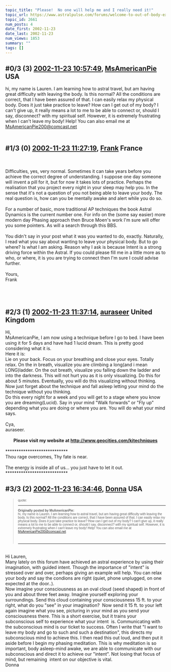 ```yaml
---
topic_title: "Please!  No one will help me and I really need it!"
topic_url: https://www.astralpulse.com/forums/welcome-to-out-of-body-experiences!/please%21-no-one-will-help-me-and-i-really-need-it%21
topic_id: 2661
num_posts: 4
date_first: 2002-11-23
date_last: 2002-11-23
num_views: 1853
summary: ""
tags: []
---
```


## \#0/3 (3) [2002-11-23 10:57:49](https://www.astralpulse.com/forums/index.php?msg=118391), [MsAmericanPie](https://www.astralpulse.com/forums/profile/?u=1476) USA ##
<section>
hi, my name is Lauren. I am learning how to astral travel, but am having great difficulty with leaving the body. Is this normal? All the conditions are correct, that I have been assured of that. I can easily relax my physical body. Does it just take practice to leave? How can I get out of my body? I can't give up, it really means a lot to me to be able to connect or, should I say, disconnect? with my spiritual self. However, it is extremely frustrating when I can't leave my body! Help! You can also email me at
<a class="bbc_email" href="mailto:MsAmericanPie200@comcast.net">
 MsAmericanPie200@comcast.net
</a>
<br>
<br>
</section>

## \#1/3 (0) [2002-11-23 11:27:19](https://www.astralpulse.com/forums/index.php?msg=17322), [Frank](https://www.astralpulse.com/forums/profile/?u=359) France ##
<section>
<br>
<br>
Difficulties, yes, very normal. Sometimes it can take years before you achieve the correct degree of understanding. I suppose one day someone will invent a pill for it, but for now it takes lots of practice. Perhaps the realisation that you project every night in your sleep may help you. In the sense that it's not a question of you not being able to leave your body. The real question is, how can you be mentally awake and alert while you do so.
<br>
<br>
For a number of basic, more traditional AP techniques the book Astral Dynamics is the current number one. For info on the (some say easier) more modern day Phasing approach then Bruce Moen's work I'm sure will offer you some pointers. As will a search through this BBS.
<br>
<br>
You didn't say in your post what it was you wanted to do, exactly. Naturally, I read what you say about wanting to leave your physical body. But to go where? Is what I am asking. Reason why I ask is because Intent is a strong driving force within the Astral. If you could please fill me in a little more as to who, or where, it is you are trying to connect then I'm sure I could advise further.
<br>
<br>
Yours,
<br>
Frank
<br>
<br>
<br>
<br>
</section>

## \#2/3 (1) [2002-11-23 11:37:14](https://www.astralpulse.com/forums/index.php?msg=17323), [auraseer](https://www.astralpulse.com/forums/profile/?u=1245) United Kingdom ##
<section>
Hi,
<br>
MsAmericanPie, I am now using a technique before I go to bed. I have been using it for 5 days and have had 1 lucid dream. This is pretty good considering what it is.
<br>
Here it is:
<br>
Lie on your back. Focus on your breathing and close your eyes. Totally relax. On the in breath, visualize you are climbing a long(and i mean LONG)ladder. On the out breath, visualize you falling down the ladder and into the darkness. This will not hurt you as it is only visualizing. Do this for about 5 minutes. Eventually, you will do this visualizing without thinking. Now just forget about the technique and fall asleep letting your mind do the technique without you thinking.
<br>
Do this every night for a week and you will get to a stage where you know you are dreaming(Lucid). Say in your mind "Walk forwards" or "Fly up" depending what you are doing or where you are. You will do what your mind says.
<br>
<br>
Cya,
<br>
auraseer.
<br>
<br>
<center>
 <b>
  Please visit my website at
  <a class="bbc_link" href="http://www.geocities.com/kitechniques" rel="noopener" target="_blank">
   http://www.geocities.com/kitechniques
  </a>
 </b>
</center>
<br>
****************************
<br>
Thou rage overcomes, Thy fate is near.
<br>
<br>
The energy is inside all of us... you just have to let it out.
<br>
****************************
</section>

## \#3/3 (2) [2002-11-23 16:34:46](https://www.astralpulse.com/forums/index.php?msg=17344), [Donna](https://www.astralpulse.com/forums/profile/?u=1257) USA ##
<section>
<blockquote id="quote">
 <font face='"Arial"' id="quote" size="1">
  quote:
  <hr height="1" id="quote" noshade=""/>
  <b>
   Originally posted by MsAmericanPie:
  </b>
  <br>
  hi, my name is Lauren. I am learning how to astral travel, but am having great difficulty with leaving the body. Is this normal? All the conditions are correct, that I have been assured of that. I can easily relax my physical body. Does it just take practice to leave? How can I get out of my body? I can't give up, it really means a lot to me to be able to connect or, should I say, disconnect? with my spiritual self. However, it is extremely frustrating when I can't leave my body! Help! You can also email me at
  <a class="bbc_email" href="mailto:MsAmericanPie200@comcast.net">
   MsAmericanPie200@comcast.net
  </a>
  <br>
  <br>
  <br>
  <hr height="1" id="quote" noshade=""/>
 </font>
</blockquote>
<br>
Hi Lauren,
<br>
Many lately on this forum have achieved an astral experience by using their imagination, with guided intent. Though the importance of "intent" is stressed over and over, perhaps giving an example will help. You can relax your body and say the condions are right (quiet, phone unplugged, on one expected at the door..).
<br>
Now imagine your consciousness as an oval cloud (seed shaped) in front of you and about three feet away. Imagine yourself exploring your surroundings. Send this cloud containing your consciousness 15 ft. to your right, what do you "see" in your imagination?  Now send it 15 ft. to your left again imagine what you see, picturing in your mind as you send your consciousness there. This is a short exercise, but it trains your subconscious self to experience what your intent  is. Communicating with the subconscious mind is our ticket to success. Often I write that "I want to leave my body and go to such and such a destination", this directs my subconscious mind to achieve this. I then read this out loud, and then put it aside before I begin my phasing meditation. This is why meditation is so important, body asleep-mind awake, we are able to communicate with our subconscious and direct it to achieve our "intent". Not losing that focus of mind, but remaining  intent on our objective is vital.
<br>
Donna
<br>
<br>
<br>
</section>